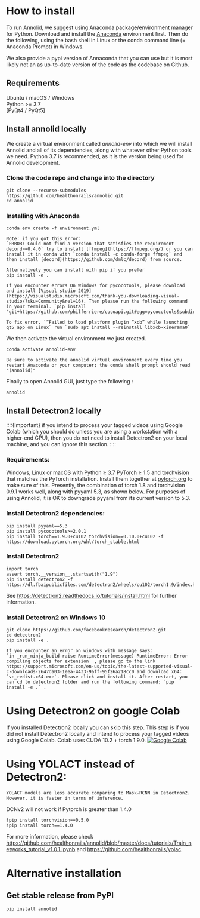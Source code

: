 # How to install

To run Annolid, we suggest using Anaconda package/environment manager for Python. Download and install the [Anaconda](https://www.anaconda.com/products/individual) environment first. Then do the following, using the bash shell in Linux or the conda command line (= Anaconda Prompt) in Windows.

We also provide a pypi version of Annaconda that you can use but it is most likely not an as up-to-date version of the code as the codebase on Github.


## Requirements
Ubuntu / macOS / Windows      \
Python >= 3.7                 \
[PyQt4 / PyQt5]


## Install annolid locally

We create a virtual environment called _annolid-env_ into which we will install Annolid and all of its dependencies, along with whatever other Python tools we need. Python 3.7 is recommended, as it is the version being used for Annolid development.

### Clone the code repo and change into the directory
```
git clone --recurse-submodules https://github.com/healthonrails/annolid.git
cd annolid
```
### Installing with Anaconda
```
conda env create -f environment.yml
```

```{note}
Note: if you got this error:
`ERROR: Could not find a version that satisfies the requirement decord>=0.4.0` try to install [ffmpeg](https://ffmpeg.org/) or you can install it in conda with `conda install -c conda-forge ffmpeg` and then install [decord](https://github.com/dmlc/decord) from source.
```

```{note}
Alternatively you can install with pip if you prefer
pip install -e .
```

```{note}
If you encounter errors On Windows for pycocotools, please download and install [Visual studio 2019](https://visualstudio.microsoft.com/thank-you-downloading-visual-studio/?sku=Community&rel=16). Then please run the following command in your terminal. `pip install "git+https://github.com/philferriere/cocoapi.git#egg=pycocotools&subdirectory=PythonAPI"`
```

```{note}
To fix error, `“Failed to load platform plugin “xcb” while launching qt5 app on Linux` run `sudo apt install --reinstall libxcb-xinerama0`
```

We then activate the virtual environment we just created.
```
conda activate annolid-env
```

```{note}
Be sure to activate the annolid virtual environment every time you restart Anaconda or your computer; the conda shell prompt should read "(annolid)"
```

Finally to open Annolid GUI, just type the following :
```
annolid
```


## Install Detectron2 locally
::::{Important}
if you intend to process your tagged videos using Google Colab (which you should do unless you are using a workstation with a higher-end GPU), then you do not need to install Detectron2 on your local machine, and you can ignore this section.
::::


### Requirements:

Windows, Linux or macOS with Python ≥ 3.7
PyTorch ≥ 1.5 and torchvision that matches the PyTorch installation. Install them together at [pytorch.org](http://pytorch.org) to make sure of this. Presently, the combination of torch 1.8 and torchvision 0.9.1 works well, along with pyyaml 5.3, as shown below.
For purposes of using Annolid, it is OK to downgrade pyyaml from its current version to 5.3.

### Install Detectron2 dependencies:
```
pip install pyyaml==5.3
pip install pycocotools>=2.0.1
pip install torch==1.9.0+cu102 torchvision==0.10.0+cu102 -f https://download.pytorch.org/whl/torch_stable.html
```
### Install Detectron2
```
import torch
assert torch.__version__.startswith("1.9")    
pip install detectron2 -f https://dl.fbaipublicfiles.com/detectron2/wheels/cu102/torch1.9/index.html
```
See https://detectron2.readthedocs.io/tutorials/install.html for further information.


### Install Detectron2 on Windows 10

```
git clone https://github.com/facebookresearch/detectron2.git
cd detectron2
pip install -e .
```


```{note}
If you encounter an error on windows with message says:
`in _run_ninja_build raise RuntimeError(message) RuntimeError: Error compiling objects for extension` , please go to the link https://support.microsoft.com/en-us/topic/the-latest-supported-visual-c-downloads-2647da03-1eea-4433-9aff-95f26a218cc0 and download x64: `vc_redist.x64.exe`. Please click and install it. After restart, you can cd to detectron2 folder and run the following command: `pip install -e .` .
```

# Using Detectron2 on google Colab
If you installed Detectron2 locally you can skip this step. This step is if you did not install Detectron2 locally and intend to process your tagged videos using Google Colab.
Colab uses CUDA 10.2 + torch 1.9.0.
[![Google Colab](https://colab.research.google.com/assets/colab-badge.svg)](https://colab.research.google.com/github/healthonrails/annolid/blob/master/docs/tutorials/Annolid_on_Detectron2_Tutorial.ipynb)

# Using YOLACT instead of Detectron2:
```{note}
YOLACT models are less accurate comparing to Mask-RCNN in Detectron2. However, it is faster in terms of inference.
```
DCNv2 will not work if Pytorch is greater than 1.4.0

```
!pip install torchvision==0.5.0
!pip install torch==1.4.0
```

For more information, please check https://github.com/healthonrails/annolid/blob/master/docs/tutorials/Train_networks_tutorial_v1.0.1.ipynb and https://github.com/healthonrails/yolac


# Alternative installation
## Get stable release from PyPI
```
pip install annolid
```
